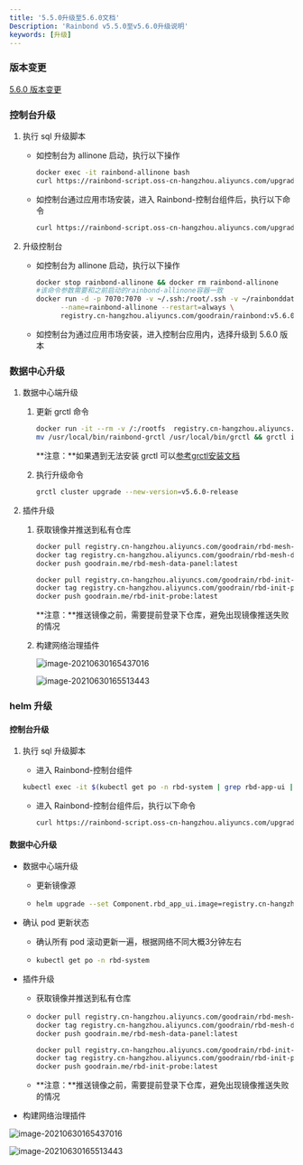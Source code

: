 ```yaml
---
title: '5.5.0升级至5.6.0文档'
Description: 'Rainbond v5.5.0至v5.6.0升级说明'
keywords: [升级]
---
```


### 版本变更

[5.6.0 版本变更](../community/change/5.5.0-5.6.0)

### 控制台升级

1. 执行 sql 升级脚本

   - 如控制台为 allinone 启动，执行以下操作

     ```bash
     docker exec -it rainbond-allinone bash
     curl https://rainbond-script.oss-cn-hangzhou.aliyuncs.com/upgrade-5.6.0.sh | bash
     ```

   - 如控制台通过应用市场安装，进入 Rainbond-控制台组件后，执行以下命令

     ```bash
     curl https://rainbond-script.oss-cn-hangzhou.aliyuncs.com/upgrade-5.6.0.sh | bash
     ```

2. 升级控制台

   - 如控制台为 allinone 启动，执行以下操作

     ```bash
     docker stop rainbond-allinone && docker rm rainbond-allinone
     #该命令参数需要和之前启动的rainbond-allinone容器一致
     docker run -d -p 7070:7070 -v ~/.ssh:/root/.ssh -v ~/rainbonddata:/app/data \
           --name=rainbond-allinone --restart=always \
           registry.cn-hangzhou.aliyuncs.com/goodrain/rainbond:v5.6.0-release-allinone
     ```

   - 如控制台为通过应用市场安装，进入控制台应用内，选择升级到 5.6.0 版本

### 数据中心升级

1. 数据中心端升级

   1. 更新 grctl 命令

      ```bash
      docker run -it --rm -v /:/rootfs  registry.cn-hangzhou.aliyuncs.com/goodrain/rbd-grctl:v5.6.0-release copy
      mv /usr/local/bin/rainbond-grctl /usr/local/bin/grctl && grctl install
      ```

      **注意：**如果遇到无法安装 grctl 可以[参考grctl安装文档](../user-operations/tools/grctl/)

   2. 执行升级命令

      ```bash
      grctl cluster upgrade --new-version=v5.6.0-release
      ```

2. 插件升级

   1. 获取镜像并推送到私有仓库

      ```bash
      docker pull registry.cn-hangzhou.aliyuncs.com/goodrain/rbd-mesh-data-panel:v5.6.0-release
      docker tag registry.cn-hangzhou.aliyuncs.com/goodrain/rbd-mesh-data-panel:v5.6.0-release goodrain.me/rbd-mesh-data-panel:latest
      docker push goodrain.me/rbd-mesh-data-panel:latest
      
      docker pull registry.cn-hangzhou.aliyuncs.com/goodrain/rbd-init-probe:v5.6.0-release
      docker tag registry.cn-hangzhou.aliyuncs.com/goodrain/rbd-init-probe:v5.6.0-release goodrain.me/rbd-init-probe:latest
      docker push goodrain.me/rbd-init-probe:latest
      ```

      **注意：**推送镜像之前，需要提前登录下仓库，避免出现镜像推送失败的情况
   
   2. 构建网络治理插件
   
      ![image-20210630165437016](https://static.goodrain.com/docs/5.3/upgrade/5.3.1-upgrade-1)
   
      ![image-20210630165513443](https://static.goodrain.com/docs/5.3/upgrade/5.3.1-upgrade-2)
      
      
    
    
### helm 升级

#### 控制台升级

1. 执行 sql 升级脚本

   - 进入 Rainbond-控制台组件

   ```bash
   kubectl exec -it $(kubectl get po -n rbd-system | grep rbd-app-ui | grep Running | sed -n '1p' |awk '{print $1}' ) bash
   ```

   - 进入 Rainbond-控制台组件后，执行以下命令

     ```bash
     curl https://rainbond-script.oss-cn-hangzhou.aliyuncs.com/upgrade-5.6.0.sh | bash
     ```

   


#### 数据中心升级

- 数据中心端升级

  - 更新镜像源

  - ```bash
    helm upgrade --set Component.rbd_app_ui.image=registry.cn-hangzhou.aliyuncs.com/goodrain/rainbond:v5.6.0-release-allinone --set operator.image.tag=v2.3.0 --set Cluster.installVersion=v5.6.0-release rainbond rainbond/rainbond-cluster
    ```

- 确认 pod 更新状态

  - 确认所有 pod 滚动更新一遍，根据网络不同大概3分钟左右

  - ```bash
    kubectl get po -n rbd-system 
    ```

- 插件升级

  - 获取镜像并推送到私有仓库

  - ```bash
    docker pull registry.cn-hangzhou.aliyuncs.com/goodrain/rbd-mesh-data-panel:v5.6.0-release
    docker tag registry.cn-hangzhou.aliyuncs.com/goodrain/rbd-mesh-data-panel:v5.6.0-release goodrain.me/rbd-mesh-data-panel:latest
    docker push goodrain.me/rbd-mesh-data-panel:latest
    
    docker pull registry.cn-hangzhou.aliyuncs.com/goodrain/rbd-init-probe:v5.6.0-release
    docker tag registry.cn-hangzhou.aliyuncs.com/goodrain/rbd-init-probe:v5.6.0-release goodrain.me/rbd-init-probe:latest
    docker push goodrain.me/rbd-init-probe:latest
    ```

  - **注意：**推送镜像之前，需要提前登录下仓库，避免出现镜像推送失败的情况

- 构建网络治理插件

![image-20210630165437016](https://static.goodrain.com/docs/5.3/upgrade/5.3.1-upgrade-1)

![image-20210630165513443](https://static.goodrain.com/docs/5.3/upgrade/5.3.1-upgrade-2)
      
 

